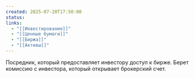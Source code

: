 ```yaml
---
created: 2025-07-20T17:50:00
status: 
links:
  - "[[Инвестирование]]"
  - "[[Ценные бумаги]]"
  - "[[Биржа]]"
  - "[[Активы]]"
---
```

Посредник, который предоставляет инвестору доступ к бирже. Берет комиссию с инвестора, который открывает брокерский счет.

